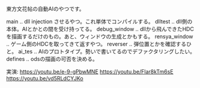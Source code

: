 東方文花帖の自動AIのやつです。

main .. dll injection させるやつ。これ単体でコンパイルする。
dlltest .. dll側の本体。AIとかとの間を受け持ってる。
debug_window .. dllから飛んできたHDCを描画するだけのもの。あと、ウィンドウの生成とかもする。
rensya_window .. ゲーム側のHDCを取ってきて返すやつ。
reverser .. 弾位置とかを確認するひと。
ai_tes .. AIのプロトタイプ。勢いで書いてるのでデファクタリングしたい。
defines .. odsの描画の可否を決める。

実演:
https://youtu.be/e-9-gPbwMNE
https://youtu.be/Flar8kTm6sE
https://youtu.be/vd5RLdCYJKo
